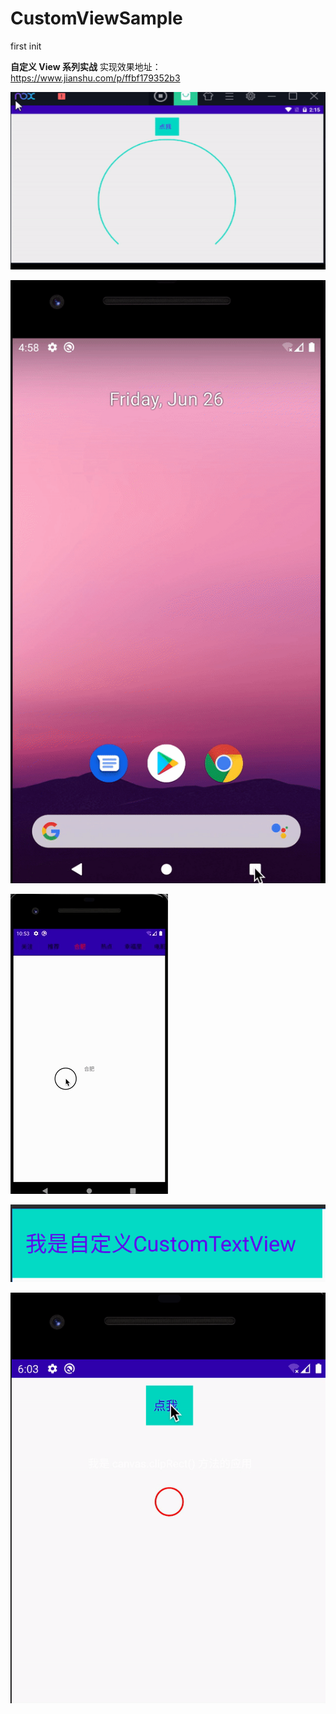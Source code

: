 # CustomViewSample
first init

**自定义 View 系列实战**
实现效果地址：https://www.jianshu.com/p/ffbf179352b3

![](https://github.com/androidxiao/CustomViewSample/blob/master/images/arc.gif)

![](https://github.com/androidxiao/CustomViewSample/blob/master/images/circle_progress.gif)

![](https://github.com/androidxiao/CustomViewSample/blob/master/images/cliptext.gif)

![](https://github.com/androidxiao/CustomViewSample/blob/master/images/custom_textview.png)

![](https://github.com/androidxiao/CustomViewSample/blob/master/images/view58.gif)
